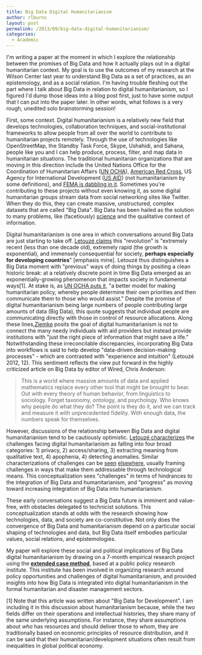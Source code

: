 ```yaml
---
title: Big Data Digital Humanitarianism
author: rlburns
layout: post
permalink: /2013/09/big-data-digital-humanitarianism/
categories:
  - Academic
---
```

I'm writing a paper at the moment in which I explore the relationship between the promises of Big Data and how it actually plays out in a digital humanitarian context. My goal is to use the outcomes of my research at the Wilson Center last year to understand Big Data as a set of practices, as an epistemology, and as a social relation. I'm having trouble fleshing out the part where I talk about Big Data in relation to digital humanitarianism, so I figured I'd dump those ideas into a blog post first, just to have some output that I can put into the paper later. In other words, what follows is a very rough, unedited solo brainstorming session!

First, some context. Digital humanitarianism is a relatively new field that develops technologies, collaboration techniques, and social-institutional frameworks to allow people from all over the world to contribute to humanitarian projects remotely. Through the use of technologies like OpenStreetMap, the Standby Task Force, Skype, Ushahidi, and Sahana, people like you and I can help produce, process, filter, and map data in humanitarian situations. The traditional humanitarian organizations that are moving in this direction include the United Nations Office for the Coordination of Humanitarian Affairs \([UN OCHA](https://docs.unocha.org/sites/dms/Documents/WEB%20Humanitarianism%20in%20the%20Network%20Age%20vF%20single.pdf)\), [American Red Cross](http://www.redcross.org/news/article/New-Mapping-Technologies-for-the-Developing-World), US Agency for International Development \([US AID](http://transition.usaid.gov/our_work/economic_growth_and_trade/development_credit/pdfs/2012/USAIDCrowdsourcingCaseStudy.pdf)\) \(not humanitarianism by some definitions\), and [FEMA is dabbling in it](http://www.fema.gov/fema-think-tank). Sometimes you're contributing to these projects without even knowing it, as some digital humanitarian groups stream data from social networking sites like Twitter. When they do this, they can create massive, unstructured, complex datasets that are called "Big Data". Big Data has been hailed as the solution to many problems, like (facetiously) [science](http://www.wired.com/science/discoveries/magazine/16-07/pb_theory) and the qualitative context of information.

Digital humanitarianism is one area in which conversations around Big Data are just starting to take off. [Letouzé claims](http://www.unglobalpulse.org/BigDataforDevWhitePaper) this "revolution" is "extremely recent \(less than one decade old\), extremely rapid (the growth is exponential), and immensely consequential for society, **perhaps especially for developing countries**" \[emphasis mine\]. Letouzé thus distinguishes a Big Data moment with "previous" ways of doing things by positing a clean historic break: at a relatively discrete point in time Big Data emerged as an exponentially-growing phenomenon that impacts society in fundamental ways\[1\]. At stake is, as [UN OCHA puts it](https://docs.unocha.org/sites/dms/Documents/WEB%20Humanitarianism%20in%20the%20Network%20Age%20vF%20single.pdf), "a better model for making humanitarian policy, whereby people determine their own priorities and then communicate them to those who would assist." Despite the promise of digital humanitarianism being large numbers of people contributing large amounts of data (Big Data), this quote suggests that individual people are communicating directly with those in control of resource allocations. Along these lines,[Ziemke](http://www.tandfonline.com/doi/abs/10.1080/15420353.2012.662471#.UkNPFYbksrU) posits the goal of digital humanitarianism is not to connect the many needy individuals with aid providers but instead provide institutions with "just the right piece of information that might save a life." Notwithstanding these irreconcilable discrepancies, incorporating Big Data into workflows is said to help develop "data-driven decision-making processes" - which are contrasted with "experience and intuition" (Letouzé 2012, 12). This sentiment reflects the view put forward in the highly criticized article on Big Data by editor of Wired, Chris Anderson:

<blockquote>This is a world where massive amounts of data and applied mathematics replace every other tool that might be brought to bear. Out with every theory of human behavior, from linguistics to sociology. Forget taxonomy, ontology, and psychology. Who knows why people do what they do? The point is they do it, and we can track and measure it with unprecedented fidelity. With enough data, the numbers speak for themselves.</blockquote>

However, discussions of the relationship between Big Data and digital humanitarianism tend to be cautiously optimistic. [Letouzé characterizes](http://www.unglobalpulse.org/BigDataforDevWhitePaper) the challenges facing digital humanitarianism as falling into four broad categories: 1) privacy, 2) access/sharing, 3) extracting meaning from qualitative text, 4) apophenia, 4) detecting anomalies. Similar characterizations of challenges can be [seen](http://www.un-spider.org/sites/default/files/Shanley.pdf) [elsewhere](http://www.scribd.com/doc/165813847/Connecting-Grassroots-to-Government-for-Disaster-Management-Workshop-Summary), usually framing challenges in ways that make them addressable through technological means. This conceptualization sees "challenges" in terms of hindrances to the integration of Big Data and humanitarianism, and "progress" as moving toward increasing integration of Big Data into humanitarianism.

These early conversations suggest a Big Data future is imminent and value-free, with obstacles delegated to technicist solutions. This conceptualization stands at odds with the research showing how technologies, data, and society are co-constitutive. Not only does the convergence of Big Data and humanitarianism depend on a particular social shaping of technologies and data, but Big Data itself embodies particular values, social relations, and epistemologies. 

My paper will explore these social and political implications of Big Data digital humanitarianism by drawing on a 7-month empirical research project using the [**extended case method**](http://onlinelibrary.wiley.com/doi/10.1111/0735-2751.00040/abstract), based at a public policy research institute. This institute has been involved in organizing research around policy opportunities and challenges of digital humanitarianism, and provided insights into how Big Data is integrated into digital humanitarianism in the formal humanitarian and disaster management sectors.

\[1\] Note that this article was written about "Big Data for Development". I am including it in this discussion about humanitarianism because, while the two fields differ on their operations and intellectual histories, they share many of the same underlying assumptions. For instance, they share assumptions about *who* has resources and should deliver those to *whom*, they are traditionally based on economic principles of resource distribution, and it can be said that their humanitarian/development situations often result from inequalities in global political economy.